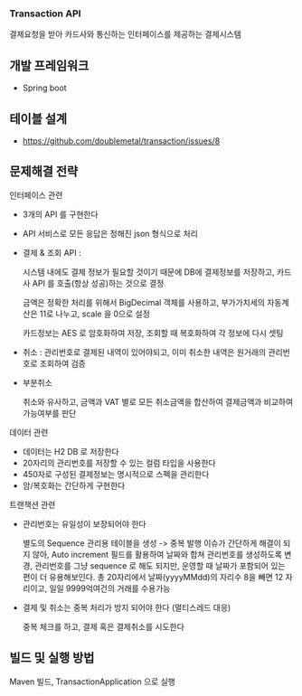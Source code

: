 ### Transaction API

결제요청을 받아 카드사와 통신하는 인터페이스를
제공하는 결제시스템

## 개발 프레임워크

- Spring boot


## 테이블 설계

- https://github.com/doublemetal/transaction/issues/8


## 문제해결 전략

인터페이스 관련
- 3개의 API 를 구현한다

- API 서비스로 모든 응답은 정해진 json 형식으로 처리

- 결제 & 조회 API : 
    
    시스템 내에도 결제 정보가 필요할 것이기 때문에 DB에 결제정보를 저장하고, 카드사 API 를 호출(항상 성공)하는 것으로 결정
    
    금액은 정확한 처리를 위해서 BigDecimal 객체를 사용하고, 부가가치세의 자동계산은 11로 나누고, scale 을 0으로 설정
    
    카드정보는 AES 로 암호화하여 저장, 조회할 때 복호화하여 각 정보에 다시 셋팅 
    

- 취소 : 관리번호로 결제된 내역이 있어야되고, 이미 취소한 내역은 원거래의 관리번호로 조회하여 검증

- 부분취소

  취소와 유사하고, 금액과 VAT 별로 모든 취소금액을 합산하여 결제금액과 비교하여 가능여부를 판단


데이터 관련
- 데이터는 H2 DB 로 저장한다
- 20자리의 관리번호를 저장할 수 있는 컬럼 타입을 사용한다
- 450자로 구성된 결제정보는 명시적으로 스펙을 관리한다
- 암/복호화는 간단하게 구현한다


트랜잭션 관련
- 관리번호는 유일성이 보장되어야 한다

  별도의 Sequence 관리용 테이블을 생성 -> 중복 발행 이슈가 간단하게 해결이 되지 않아, Auto increment 필드를 활용하여 날짜와 합쳐 관리번호를 생성하도록 변경, 관리번호를 그냥 sequence 로 해도 되지만, 운영할 때 날짜가 포함되어 있는 편이 더 유용해보인다. 총 20자리에서 날짜(yyyyMMdd)의 자리수 8을 빼면 12 자리이고, 일일 9999억여건의 거래를 수용가능

- 결제 및 취소는 중복 처리가 방지 되어야 한다 (멀티스레드 대응)
  
  중복 체크를 하고, 결제 혹은 결제취소를 시도한다
  

## 빌드 및 실행 방법

Maven 빌드, TransactionApplication 으로 실행
